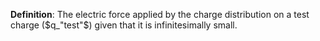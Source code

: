 **Definition**: The electric force applied by the charge distribution on a test charge ($q_"test"$) given that it is infinitesimally small.